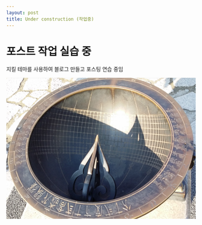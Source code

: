 ```yaml
---
layout: post
title: Under construction (작업중)
---
```


# 포스트 작업 실습 중
지킬 테마를 사용하여 블로그 만들고 포스팅 연습 중임

![해시계](/images/해시계2023-01-28_235333.png)
